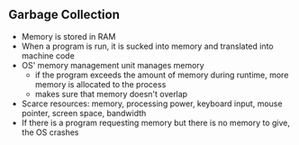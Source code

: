 ## Garbage Collection
- Memory is stored in RAM
- When a program is run, it is sucked into memory and translated into machine code
- OS' memory management unit manages memory
  - if the program exceeds the amount of memory during runtime, more memory is allocated to the process
  - makes sure that memory doesn't overlap
- Scarce resources: memory, processing power, keyboard input, mouse pointer, screen space, bandwidth
- If there is a program requesting memory but there is no memory to give, the OS crashes

